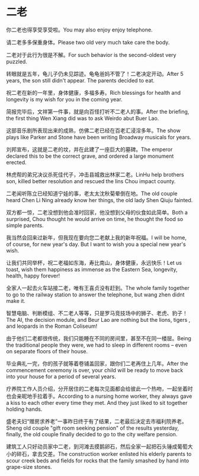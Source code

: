 # 二老

<p><span class="chinese">你二老也得享受享受啦。</span><span class="english">You may also enjoy enjoy telephone.</span></p>

<p><span class="chinese">请二老多多保重身体。</span><span class="english">Please two old very much take care the body.</span></p>

<p><span class="chinese">二老对于此行为很是不解。</span><span class="english">For such behavior is the second-oldest very puzzled.</span></p>

<p><span class="chinese">转眼就是五年，龟儿子仍未见踪迹。龟龟爸妈不管了！二老决定开动。</span><span class="english">After 5 years, the son still didn't appear. The parents decided to eat.</span></p>

<p><span class="chinese">祝二老在新的一年里，身体健康，多福多寿。</span><span class="english">Rich blessings for health and longevity is my wish for you in the coming year.</span></p>

<p><span class="chinese">简报完毕后，文祥第一件事，就是向百怪打听不二老人的事。</span><span class="english">After the briefing, the first thing Wen Xiang did was to ask Weirdo abut Buer Lao.</span></p>

<p><span class="chinese">这部音乐剧所表现出来的成熟，仿佛二老已经在百老汇浸淫多年。</span><span class="english">The show plays like Parker and Stone have been writing Broadway musicals for years.</span></p>

<p><span class="chinese">刘邦宣布，这就是二老的坟，并在此建了一座巨大的墓碑。</span><span class="english">The emperor declared this to be the correct grave, and ordered a large monument erected.</span></p>

<p><span class="chinese">林虎帮的弟兄决议杀死佳代子，冲击县城救出林家二老。</span><span class="english">LinHu help brothers son, killed better resolution and rescued the lins Chou impact county.</span></p>

<p><span class="chinese">二老闻听陈立已经知道宁娃的事，老太太沈秋菊晕倒在地。</span><span class="english">The old couple heard Chen Li Ning already know her things, the old lady Shen Qiuju fainted.</span></p>

<p><span class="chinese">双方都一惊，二老没想到他会准时回家，他没想到父母的伙食如此简单。</span><span class="english">Both a surprised, Chou thought he would arrive on time, he thought the food so simple parents.</span></p>

<p><span class="chinese">我当然会回来过新年，但我现在要向您二老献上我的新年祝福。</span><span class="english">I will be home, of course, for new year's day. But I want to wish you a special new year's wish.</span></p>

<p><span class="chinese">让我们共同举杯，祝二老福如东海，寿比南山，身体健康，永远快乐！</span><span class="english">Let us toast, wish them happiness as immense as the Eastern Sea, longevity, health, happy forever!</span></p>

<p><span class="chinese">全家人一起去火车站接二老，唯有王喜贞没有赶到。</span><span class="english">The whole family together to go to the railway station to answer the telephone, but wang zhen didnt make it.</span></p>

<p><span class="chinese">智慧电脑、判断模组、不二老人等等，只是罗马竞技场中的狮子、老虎、豹子！</span><span class="english">The AI, the decision module, and Beur Lao are nothing but the lions, tigers , and leopards in the Roman Coliseum!</span></p>

<p><span class="chinese">由于他们二老都很传统，我们只能睡在不同的房间里，甚至不在同一楼层。</span><span class="english">Being the traditional people they were, we had to sleep in different rooms – even on separate floors of their house.</span></p>

<p><span class="chinese">毕业典礼一完，你的孩子就等着卷铺盖回家，跟你们二老再住上几年。</span><span class="english">After the commencement ceremony is over, your child will be ready to move back into your house for a period of several years.</span></p>

<p><span class="chinese">疗养院工作人员介绍，分开居住的二老每次见面都会给彼此一个热吻，一起坐着时也会亲昵地手拉着手。</span><span class="english">According to a nursing home worker, they always gave a kiss to each other every time they met. And they just liked to sit together holding hands.</span></p>

<p><span class="chinese">盛老夫妇“赠房求养老”一事昨日终于有了结果，二老最后决定去市福利院养老。</span><span class="english">Sheng old couple "gift room seeking pension" of the results yesterday, finally, the old couple finally decided to go to the city welfare pension.</span></p>

<p><span class="chinese">建筑工人只好动员家中二老，到河滩去摸鹅卵石，然后全家一起把石头锤成葡萄大小的碎石，拿去交差。</span><span class="english">The construction worker enlisted his elderly parents to scour creek beds and fields for rocks that the family smashed by hand into grape-size stones.</span></p>

